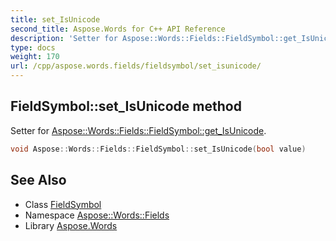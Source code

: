 ```yaml
---
title: set_IsUnicode
second_title: Aspose.Words for C++ API Reference
description: 'Setter for Aspose::Words::Fields::FieldSymbol::get_IsUnicode.'
type: docs
weight: 170
url: /cpp/aspose.words.fields/fieldsymbol/set_isunicode/
---
```

## FieldSymbol::set_IsUnicode method


Setter for [Aspose::Words::Fields::FieldSymbol::get_IsUnicode](../get_isunicode/).

```cpp
void Aspose::Words::Fields::FieldSymbol::set_IsUnicode(bool value)
```

## See Also

* Class [FieldSymbol](../)
* Namespace [Aspose::Words::Fields](../../)
* Library [Aspose.Words](../../../)
